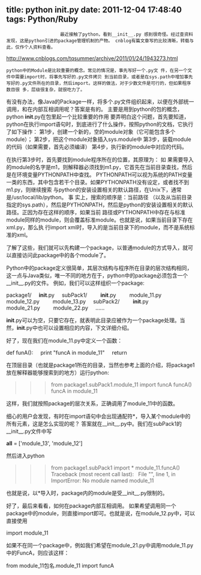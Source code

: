 title: python __init__.py
date: 2011-12-04 17:48:40
tags: Python/Ruby
---


						最近接触了python，看到__init__.py 感到很奇怪。经过查资料发现，这是python引进的package管理机制的产物。 cnblog有篇文章写的比较清晰，转载与此，仅作个人资料查看。

http://www.cnblogs.com/tqsummer/archive/2011/01/24/1943273.html

	python中的Module是比较重要的概念。常见的情况是，事先写好一个.py文 件，在另一个文件中需要import时，将事先写好的.py文件拷贝 到当前目录，或者是在sys.path中增加事先写好的.py文件所在的目录，然后import。这样的做法，对于少数文件是可行的，但如果程序数目很 多，层级很复杂，就很吃力了。
有没有办法，像Java的Package一样，将多个.py文件组织起来，以便在外部统一调用，和在内部互相调用呢？答案是有的。
主要是用到python的包的概念，python __init__.py在包里起一个比较重要的作用
要弄明白这个问题，首先要知道，python在执行import语句时，到底进行了什么操作，按照python的文档，它执行了如下操作：
第1步，创建一个新的，空的module对象（它可能包含多个module）；
第2步，把这个module对象插入sys.module中
第3步，装载module的代码（如果需要，首先必须编译）
第4步，执行新的module中对应的代码。

在执行第3步时，首先要找到module程序所在的位置，其原理为：
如
 果需要导入的module的名字是m1，则解释器必须找到m1.py，它首先在当前目录查找，然后是在环境变量PYTHONPATH中查找。 
PYTHONPATH可以视为系统的PATH变量一类的东西，其中包含若干个目录。如果PYTHONPATH没有设定，或者找不到m1.py，则继续搜索
 与python的安装设置相关的默认路径，在Unix下，通常是/usr/local/lib/python。
事
实上，搜索的顺序是：当前路径 
（以及从当前目录指定的sys.path），然后是PYTHONPATH，然后是python的安装设置相关的默认路径。正因为存在这样的顺序，如果当前
路径或PYTHONPATH中存在与标准module同样的module，则会覆盖标准module。也就是说，如果当前目录下存在xml.py，那么执
 行import xml时，导入的是当前目录下的module，而不是系统标准的xml。

了解了这些，我们就可以先构建一个package，以普通module的方式导入，就可以直接访问此package中的各个module了。

Python中的package定义很简单，其层次结构与程序所在目录的层次结构相同，这一点与Java类似，唯一不同的地方在于，python中的package必须包含一个__init__.py的文件。
例如，我们可以这样组织一个package:

package1/
    __init__.py
    subPack1/
        __init__.py
        module_11.py
        module_12.py
        module_13.py
    subPack2/
        __init__.py
        module_21.py
        module_22.py
    ……

__init__.py可以为空，只要它存在，就表明此目录应被作为一个package处理。当然，__init__.py中也可以设置相应的内容，下文详细介绍。

好了，现在我们在module_11.py中定义一个函数：

def funA():
    print "funcA in module_11"
    return

在顶层目录（也就是package1所在的目录，当然也参考上面的介绍，将package1放在解释器能够搜索到的地方）运行python:

>>>from package1.subPack1.module_11 import funcA
>>>funcA()
funcA in module_11

这样，我们就按照package的层次关系，正确调用了module_11中的函数。

细心的用户会发现，有时在import语句中会出现通配符*，导入某个module中的所有元素，这是怎么实现的呢？
答案就在__init__.py中。我们在subPack1的__init__.py文件中写

__all__ = ['module_13', 'module_12']

然后进入python

>>>from package1.subPack1 import *
>>>module_11.funcA()
Traceback (most recent call last):
  File "", line 1, in 
ImportError: No module named module_11

也就是说，以*导入时，package内的module是受__init__.py限制的。

好了，最后来看看，如何在package内部互相调用。
如果希望调用同一个package中的module，则直接import即可。也就是说，在module_12.py中，可以直接使用

import module_11

如果不在同一个package中，例如我们希望在module_21.py中调用module_11.py中的FuncA，则应该这样：

from module_11包名.module_11 import funcA

                                   